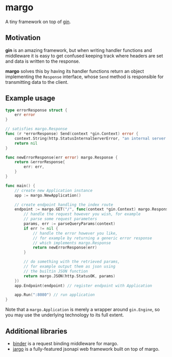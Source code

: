 # margo
A tiny framework on top of [gin](https://github.com/gin-gonic/gin).

## Motivation
**gin** is an amazing framework, but when writing handler functions and middleware it is easy to get confused
keeping track where headers are set and data is written to the response.

**margo** solves this by having its handler functions return an object implementing the `Response` interface, 
whose `Send` method is responsible for transmitting data to the client.

## Example usage
```go
type errorResponse struct {
    err error
}

// satisfies margo.Response
func (r *errorResponse) Send(context *gin.Context) error {
    context.String(http.StatusInternalServerError, "an internal server error occurred: %s", r.err.Error())
    return nil
}

func newErrorResponse(err error) margo.Response {
    return &errorResponse{
        err: err,
    }
}

func main() {
    // create new Application instance
    app := margo.NewApplication()

    // create endpoint handling the index route
    endpoint := margo.GET("/", func(context *gin.Context) margo.Response {
        // handle the request however you wish, for example
        // parse some request parameters
        params, err := parseQueryParams(context)
        if err != nil {
            // handle the error however you like,
            // for example by returning a generic error response
            // which implements margo.Response
            return newErrorResponse(err)
        }

        // do something with the retrieved params,
        // for example output them as json using
        // the builtin JSON function
        return margo.JSON(http.StatusOK, params)
    })
    app.Endpoint(endpoint) // register endpoint with Application

    app.Run(":8080") // run application
}
```

Note that a `margo.Application` is merely a wrapper around `gin.Engine`, so you may use the underlying technology to its full extent.

## Additional libraries
- [binder](https://github.com/CrushedPixel/binder) is a request binding middleware for margo.
- [jargo](https://github.com/CrushedPixel/jargo) is a fully-featured jsonapi web framework built on top of margo.
